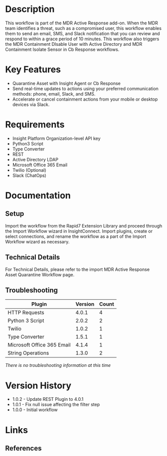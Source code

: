 # Description

This workflow is part of the MDR Active Response add-on. When the MDR team identifies a threat, such as a compromised user, this workflow enables them to send an email, SMS, and Slack notification that you can review and respond to within a grace period of 10 minutes. This workflow also triggers the MDR Containment DIsable User with Active Directory and MDR Containment Isolate Sensor in Cb Response workflows.

# Key Features

* Quarantine Asset with Insight Agent or Cb Response
* Send real-time updates to actions using your preferred communication methods: phone, email, Slack, and SMS.
* Accelerate or cancel containment actions from your mobile or desktop devices via Slack.


# Requirements

* Insight Platform Organization-level API key
* Python3 Script 
* Type Converter
* REST
* Active Directory LDAP
* Microsoft Office 365 Email 
* Twilio (Optional) 
* Slack (ChatOps)


# Documentation

## Setup

Import the workflow from the Rapid7 Extension Library and proceed through the Import Workflow wizard in InsightConnect. Import plugins, create or select connections, and rename the workflow as a part of the Import Workflow wizard as necessary.
 
## Technical Details

For Technical Details, please refer to the import MDR Active Response Asset Quarantine Workflow page.

## Troubleshooting

|Plugin|Version|Count|
|----|----|--------|
|HTTP Requests|4.0.1|4|
|Python 3 Script|2.0.2|2|
|Twilio|1.0.2|1|
|Type Converter|1.5.1|1|
|Microsoft Office 365 Email|4.1.4|1|
|String Operations|1.3.0|2|

_There is no troubleshooting information at this time_

# Version History

* 1.0.2 - Update REST Plugin to 4.0.1
* 1.0.1 - Fix null issue affecting the filter step
* 1.0.0 - Initial workflow

# Links

## References
